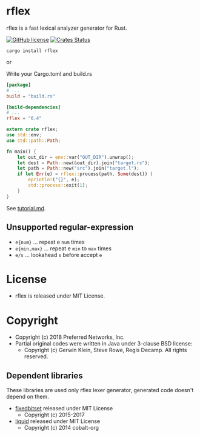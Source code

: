 # rflex

rflex is a fast lexical analyzer generator for Rust.

[![GitHub license](https://img.shields.io/github/license/pfnet/rflex.svg)](https://github.com/pfnet/rflex)
[![Crates Status](https://img.shields.io/crates/v/rflex.svg)](https://crates.io/crates/rflex)

```
cargo install rflex
```

or

Write your Cargo.toml and build.rs

```toml
[package]
# ...
build = "build.rs"

[build-dependencies]
# ...
rflex = "0.4"
```

```rust
extern crate rflex;
use std::env;
use std::path::Path;

fn main() {
    let out_dir = env::var("OUT_DIR").unwrap();
    let dest = Path::new(&out_dir).join("target.rs");
    let path = Path::new("src").join("target.l");
    if let Err(e) = rflex::process(path, Some(dest)) {
        eprintln!("{}", e);
        std::process::exit(1);
    }
}
```

See [tutorial.md](docs/tutorial.md).

## Unsupported regular-expression

* `e{num}` ... repeat e `num` times
* `e{min,max}` ... repeat e `min` to `max` times
* `e/s` ... lookahead `s` before accept `e`

# License

* rflex is released under MIT License.

# Copyright

* Copyright (c) 2018 Preferred Networks, Inc.
* Partial original codes were written in Java under 3-clause BSD license:
  * Copyright (c) Gerwin Klein, Steve Rowe, Regis Decamp.  All rights reserved.

## Dependent libraries

These libraries are used only rflex lexer generator, generated code doesn't depend on them.

* [fixedbitset](https://github.com/bluss/fixedbitset) released under MIT License
  * Copyright (c) 2015-2017
* [liquid](https://github.com/cobalt-org/liquid-rust) released under MIT License
  * Copyright (c) 2014 cobalt-org
